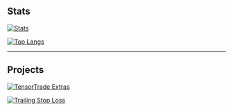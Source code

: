 ## Stats
[![Stats](https://github-readme-stats.vercel.app/api?username=StephanAkkerman&count_private=true&show_icons=true&theme=dark)](https://github.com/StephanAkkerman/?tab=repositories)

[![Top Langs](https://github-readme-stats.vercel.app/api/top-langs/?username=StephanAkkerman&layout=compact&theme=dark)](https://github.com/StephanAkkerman/?tab=repositories)

---
## Projects

[![TensorTrade Extras](https://github-readme-stats.vercel.app/api/pin/?username=StephanAkkerman&repo=TensorTradeExtras&theme=dark)](https://github.com/StephanAkkerman/TensorTradeExtras)

[![Trailing Stop Loss](https://github-readme-stats.vercel.app/api/pin/?username=StephanAkkerman&repo=Binance_Trailing_Stop_Loss&theme=dark)](https://github.com/StephanAkkerman/Binance_Trailing_Stop_Loss)
